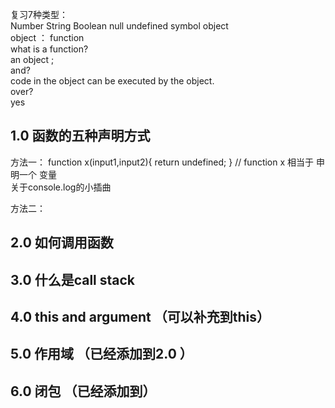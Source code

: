 复习7种类型：<br>
Number String  Boolean null undefined  symbol  object <br>
object ： function <br>
what is a function? <br>
an object ;<br>
and?<br>
code in the object can  be executed by the object. <br>
over?<br>
yes<br>

## 1.0 函数的五种声明方式 <br>
方法一：
function x(input1,input2){
     return undefined;
}
// function x 相当于 申明一个 变量 <br>
关于console.log的小插曲<br>
 






方法二：







## 2.0 如何调用函数 <br>







## 3.0 什么是call stack<br> 







## 4.0 this and argument （可以补充到this）<br>




## 5.0 作用域 （已经添加到2.0 ）<br>




## 6.0 闭包 （已经添加到）<br>












